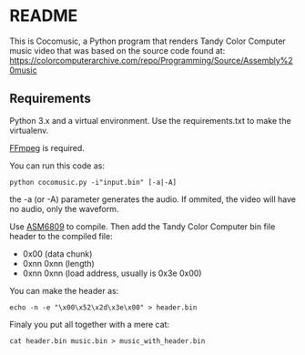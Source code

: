 # README

This is Cocomusic, a Python program that renders Tandy Color Computer music video that was based on the source code found at:
https://colorcomputerarchive.com/repo/Programming/Source/Assembly%20music

## Requirements

Python 3.x and a virtual environment. Use the requirements.txt to make the virtualenv.

[FFmpeg](https://ffmpeg.org) is required.

You can run this code as:

```python cocomusic.py -i"input.bin" [-a|-A]```

the -a (or -A) parameter generates the audio. If ommited, the video will have no audio, only the waveform.

Use [ASM6809](https://www.6809.org.uk/asm6809/) to compile. Then add the Tandy Color Computer bin file header to the compiled file:

- 0x00 (data chunk)
- 0xnn 0xnn (length)
- 0xnn 0xnn (load address, usually is 0x3e 0x00)

You can make the header as:

```echo -n -e "\x00\x52\x2d\x3e\x00" > header.bin```

Finaly you put all together with a mere cat:

```cat header.bin music.bin > music_with_header.bin```







